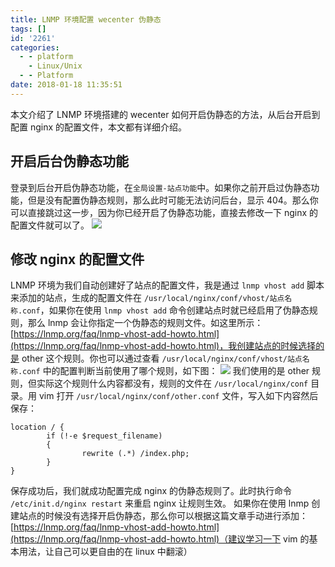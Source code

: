 ```yaml
---
title: LNMP 环境配置 wecenter 伪静态
tags: []
id: '2261'
categories:
  - - platform
    - Linux/Unix
  - - Platform
date: 2018-01-18 11:35:51
---
```


本文介绍了 LNMP 环境搭建的 wecenter 如何开启伪静态的方法，从后台开启到配置 nginx 的配置文件，本文都有详细介绍。

## 开启后台伪静态功能

登录到后台开启伪静态功能，在`全局设置-站点功能`中。如果你之前开启过伪静态功能，但是没有配置伪静态规则，那么此时可能无法访问后台，显示 404。那么你可以直接跳过这一步，因为你已经开启了伪静态功能，直接去修改一下 nginx 的配置文件就可以了。 [![](http://www.mycode.net.cn/wp-content/uploads/2018/01/屏幕快照-2018-01-18-11.23.06-1.png)](http://www.mycode.net.cn/wp-content/uploads/2018/01/屏幕快照-2018-01-18-11.23.06-1.png)

## 修改 nginx 的配置文件

LNMP 环境为我们自动创建好了站点的配置文件，我是通过 `lnmp vhost add` 脚本来添加的站点，生成的配置文件在 `/usr/local/nginx/conf/vhost/站点名称.conf`，如果你在使用 `lnmp vhost add` 命令创建站点时就已经启用了伪静态规则，那么 lnmp 会让你指定一个伪静态的规则文件。如这里所示：[https://lnmp.org/faq/lnmp-vhost-add-howto.html](https://lnmp.org/faq/lnmp-vhost-add-howto.html)，我创建站点的时候选择的是 other 这个规则。你也可以通过查看 `/usr/local/nginx/conf/vhost/站点名称.conf` 中的配置判断当前使用了哪个规则，如下图： [![](http://www.mycode.net.cn/wp-content/uploads/2018/01/屏幕快照-2018-01-18-11.37.58.png)](http://www.mycode.net.cn/wp-content/uploads/2018/01/屏幕快照-2018-01-18-11.37.58.png) 我们使用的是 other 规则，但实际这个规则什么内容都没有，规则的文件在 `/usr/local/nginx/conf` 目录。用 vim 打开 `/usr/local/nginx/conf/other.conf` 文件，写入如下内容然后保存：

```
location / {
        if (!-e $request_filename)
        {
                rewrite (.*) /index.php;
        }
}
```

保存成功后，我们就成功配置完成 nginx 的伪静态规则了。此时执行命令 `/etc/init.d/nginx restart` 来重启 nginx 让规则生效。 如果你在使用 lnmp 创建站点的时候没有选择开启伪静态，那么你可以根据这篇文章手动进行添加：[https://lnmp.org/faq/lnmp-vhost-add-howto.html](https://lnmp.org/faq/lnmp-vhost-add-howto.html)（建议学习一下 vim 的基本用法，让自己可以更自由的在 linux 中翻滚）